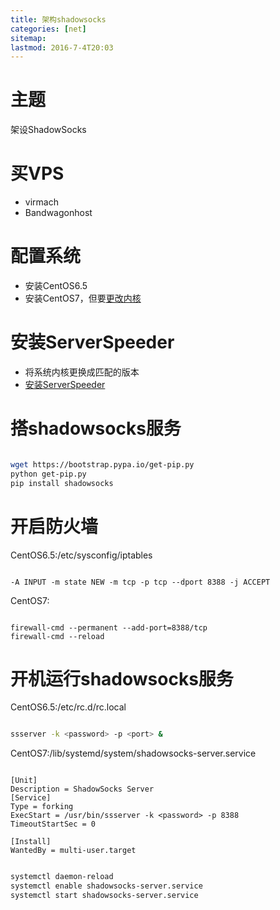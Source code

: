 ```yaml
---
title: 架构shadowsocks
categories: [net]
sitemap:
lastmod: 2016-7-4T20:03
---
```


主题
=====================================================

  架设ShadowSocks







买VPS
=====================================================

* virmach
* Bandwagonhost







配置系统
=====================================================

* 安装CentOS6.5
* 安装CentOS7，但要[更改内核](https://www.91yun.org/archives/795)






安装ServerSpeeder
=====================================================

*  将系统内核更换成匹配的版本
*  [安装ServerSpeeder](https://github.com/91yun/serverspeeder/)




搭shadowsocks服务
=====================================================

``` bash

wget https://bootstrap.pypa.io/get-pip.py
python get-pip.py
pip install shadowsocks

```







开启防火墙
=====================================================

CentOS6.5:/etc/sysconfig/iptables
```

-A INPUT -m state NEW -m tcp -p tcp --dport 8388 -j ACCEPT

```

CentOS7:
```

firewall-cmd --permanent --add-port=8388/tcp
firewall-cmd --reload

```


开机运行shadowsocks服务
=====================================================

CentOS6.5:/etc/rc.d/rc.local
``` bash

ssserver -k <password> -p <port> &

```

CentOS7:/lib/systemd/system/shadowsocks-server.service
```

[Unit]
Description = ShadowSocks Server
[Service]
Type = forking
ExecStart = /usr/bin/ssserver -k <password> -p 8388 
TimeoutStartSec = 0

[Install]
WantedBy = multi-user.target

```

``` bash

systemctl daemon-reload
systemctl enable shadowsocks-server.service
systemctl start shadowsocks-server.service

```

